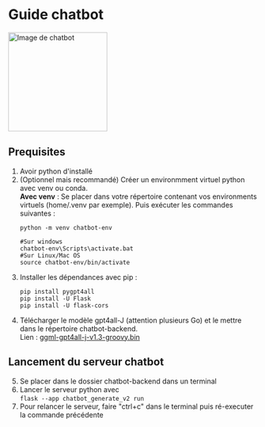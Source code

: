 # Guide chatbot
<img src="https://static.crozdesk.com/web_app_library/providers/logos/000/003/155/original/chatbots-builder-1510149769-logo.png?1510149769" alt="Image de chatbot" width="200"/>


## Prequisites
1. Avoir python d'installé
2. (Optionnel mais recommandé) Créer un environmment virtuel python avec venv ou conda. <br> **Avec venv** :
    Se placer dans votre répertoire contenant vos environments virtuels (home/.venv par exemple). Puis exécuter les commandes suivantes :
    ```
    python -m venv chatbot-env

    #Sur windows
    chatbot-env\Scripts\activate.bat
    #Sur Linux/Mac OS
    source chatbot-env/bin/activate
    ```
3. Installer les dépendances avec pip :
    ``` 
    pip install pygpt4all
    pip install -U Flask
    pip install -U flask-cors
    ```
4. Télécharger le modèle gpt4all-J (attention plusieurs Go) et le mettre dans le répertoire chatbot-backend. <br>
    Lien : [ggml-gpt4all-j-v1.3-groovy.bin](https://gpt4all.io/models/ggml-gpt4all-j-v1.3-groovy.bin)
## Lancement du serveur chatbot
5. Se placer dans le dossier chatbot-backend dans un terminal
6. Lancer le serveur python avec 
    <br>`flask --app chatbot_generate_v2 run`
7. Pour relancer le serveur, faire "ctrl+c" dans le terminal puis ré-executer la commande précédente

